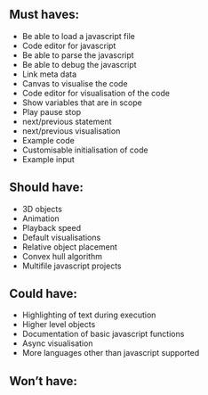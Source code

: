 ## Must haves:
- Be able to load a javascript file
- Code editor for javascript
- Be able to parse the javascript
- Be able to debug the javascript
- Link meta data
- Canvas to visualise the code
- Code editor for visualisation of the code
- Show variables that are in scope
- Play pause stop 
- next/previous statement
- next/previous visualisation 
- Example code
- Customisable initialisation of code
- Example input

## Should have:
- 3D objects
- Animation
- Playback speed
- Default visualisations
- Relative object placement
- Convex hull algorithm
- Multifile javascript projects

## Could have:
- Highlighting of text during execution
- Higher level objects
- Documentation of basic javascript functions
- Async visualisation
- More languages other than javascript supported

## Won’t have:
